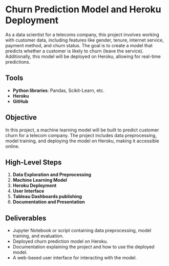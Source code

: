 # Churn Prediction Model and Heroku Deployment

As a data scientist for a telecoms company, this project involves working with customer data, including features like gender, tenure, internet service, payment method, and churn status. The goal is to create a model that predicts whether a customer is likely to churn (leave the service). Additionally, this model will be deployed on Heroku, allowing for real-time predictions.

## Tools
- **Python libraries**: Pandas, Scikit-Learn, etc.
- **Heroku**
- **GitHub**

## Objective
In this project, a machine learning model will be built to predict customer churn for a telecom company. The project includes data preprocessing, model training, and deploying the model on Heroku, making it accessible online.

## High-Level Steps
1. **Data Exploration and Preprocessing**
2. **Machine Learning Model**
3. **Heroku Deployment**
4. **User Interface**
5. **Tableau Dashboards publishing**
6. **Documentation and Presentation**

## Deliverables
- Jupyter Notebook or script containing data preprocessing, model training, and evaluation.
- Deployed churn prediction model on Heroku.
- Documentation explaining the project and how to use the deployed model.
- A web-based user interface for interacting with the model.
